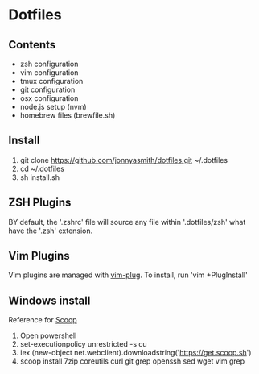 # Dotfiles

## Contents

+ zsh configuration
+ vim configuration
+ tmux configuration
+ git configuration
+ osx configuration
+ node.js setup (nvm)
+ homebrew files (brewfile.sh)

## Install

1. git clone https://github.com/jonnyasmith/dotfiles.git ~/.dotfiles
2. cd ~/.dotfiles
3. sh install.sh

## ZSH Plugins

BY default, the '.zshrc' file will source any file within '.dotfiles/zsh' what have the '.zsh' extension.

## Vim Plugins

Vim plugins are managed with [vim-plug](https://github.com/junegunn/vim-plug). To install, run 'vim +PlugInstall'


## Windows install

Reference for [Scoop](https://www.outcoldman.com/en/archive/2014/07/20/scoop/)

1. Open powershell
2. set-executionpolicy unrestricted -s cu
3. iex (new-object net.webclient).downloadstring('https://get.scoop.sh')
4. scoop install 7zip coreutils curl git grep openssh sed wget vim grep
